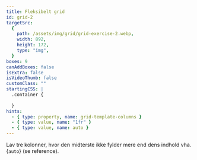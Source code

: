 ```yaml
---
title: Fleksibelt grid
id: grid-2
targetSrc:
  {
    path: /assets/img/grid/grid-exercise-2.webp,
    width: 892,
    height: 172,
    type: "img",
  }
boxes: 9
canAddBoxes: false
isExtra: false
isVideoThumb: false
customClass: ""
startingCSS: |
  .container {
    
  }
hints:
  - { type: property, name: grid-template-columns }
  - { type: value, name: "1fr" }
  - { type: value, name: auto }
---
```


Lav tre kolonner, hvor den midterste ikke fylder mere end dens indhold vha. {<code data-type="value">auto</code>} (se reference).
